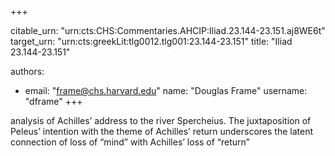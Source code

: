 +++


citable_urn: "urn:cts:CHS:Commentaries.AHCIP:Iliad.23.144-23.151.aj8WE6t"
target_urn: "urn:cts:greekLit:tlg0012.tlg001:23.144-23.151"
title: "Iliad 23.144-23.151"

authors:
- email: "frame@chs.harvard.edu"
  name: "Douglas Frame"
  username: "dframe"
+++

<p>analysis of Achilles’ address to the river Spercheius. The juxtaposition of Peleus’ intention with the theme of Achilles’ return underscores the latent connection of loss of “mind” with Achilles’ loss of “return”</p>